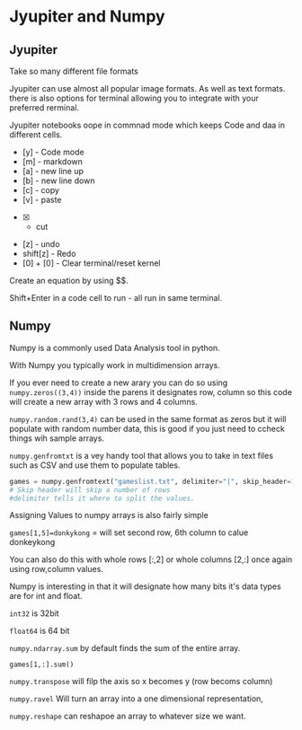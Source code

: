 # Jyupiter and Numpy

## Jyupiter

Take so many different file formats

Jyupiter can use almost all popular image formats. As well as text formats. there is also options for terminal allowing you to integrate with your preferred rerminal.

Jyupiter notebooks oope in commnad mode which keeps Code and daa in different cells.

- [y] - Code mode
- [m] - markdown
- [a] - new line up
- [b] - new line down
- [c] - copy
- [v] - paste
- [x] - cut
- [z] - undo
- shift[z] - Redo
- [0] + [0] - Clear terminal/reset kernel

Create an equation by using $$. 

Shift+Enter in a code cell to run - all run in same terminal. 


## Numpy

Numpy is a commonly used Data Analysis tool in python. 

With Numpy you typically work in multidimension arrays. 

If you ever need to create a new arary you can do so using `numpy.zeros((3,4))` inside the parens it designates row, column so this code will create a new array with 3 rows and 4 columns.

`numpy.random.rand(3,4)` can be used in the same format as zeros but it will populate with random number data, this is good if you just need to ccheck things wih sample arrays.

`numpy.genfromtxt` is a vey handy tool that allows you to take in text files such as CSV and use them to populate tables. 

```py
games = numpy.genfromtext("gameslist.txt", delimiter="|", skip_header=1)
# Skip header will skip a number of rows
#delimiter tells it where to split the values.

```

Assigning Values to numpy arrays is also fairly simple 

`games[1,5]=donkykong` = will set second row, 6th column to calue donkeykong

You can also do this with whole rows [:,2] or whole columns [2,:] once again using row,column values. 

Numpy is interesting in that it will designate how many bits it's data types are for int and float.

`int32` is 32bit

`float64` is 64 bit

`numpy.ndarray.sum` by default finds the sum of the entire array. 

`games[1,:].sum()` 

`numpy.transpose` will filp the axis so x becomes y (row becoms column)

`numpy.ravel` Will turn an array into a one dimensional representation,

`numpy.reshape` can reshapoe an array to whatever size we want. 